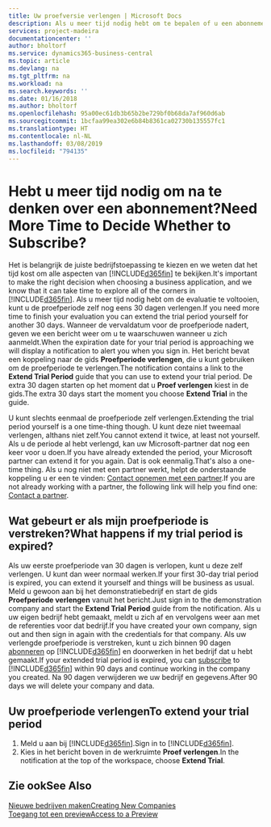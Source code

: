 ```yaml
---
title: Uw proefversie verlengen | Microsoft Docs
description: Als u meer tijd nodig hebt om te bepalen of u een abonnement wilt, kunt u uw proefversie verlengen.
services: project-madeira
documentationcenter: ''
author: bholtorf
ms.service: dynamics365-business-central
ms.topic: article
ms.devlang: na
ms.tgt_pltfrm: na
ms.workload: na
ms.search.keywords: ''
ms.date: 01/16/2018
ms.author: bholtorf
ms.openlocfilehash: 95a00ec61db3b65b2be729bf0b68da7af960d6ab
ms.sourcegitcommit: 1bcfaa99ea302e6b84b8361ca02730b135557fc1
ms.translationtype: HT
ms.contentlocale: nl-NL
ms.lasthandoff: 03/08/2019
ms.locfileid: "794135"
---
```

# <a name="need-more-time-to-decide-whether-to-subscribe"></a><span data-ttu-id="08da8-103">Hebt u meer tijd nodig om na te denken over een abonnement?</span><span class="sxs-lookup"><span data-stu-id="08da8-103">Need More Time to Decide Whether to Subscribe?</span></span>
<span data-ttu-id="08da8-104">Het is belangrijk de juiste bedrijfstoepassing te kiezen en we weten dat het tijd kost om alle aspecten van [!INCLUDE[d365fin](includes/d365fin_md.md)] te bekijken.</span><span class="sxs-lookup"><span data-stu-id="08da8-104">It's important to make the right decision when choosing a business application, and we know that it can take time to explore all of the corners in [!INCLUDE[d365fin](includes/d365fin_md.md)].</span></span> <span data-ttu-id="08da8-105">Als u meer tijd nodig hebt om de evaluatie te voltooien, kunt u de proefperiode zelf nog eens 30 dagen verlengen.</span><span class="sxs-lookup"><span data-stu-id="08da8-105">If you need more time to finish your evaluation you can extend the trial period yourself for another 30 days.</span></span> <span data-ttu-id="08da8-106">Wanneer de vervaldatum voor de proefperiode nadert, geven we een bericht weer om u te waarschuwen wanneer u zich aanmeldt.</span><span class="sxs-lookup"><span data-stu-id="08da8-106">When the expiration date for your trial period is approaching we will display a notification to alert you when you sign in.</span></span> <span data-ttu-id="08da8-107">Het bericht bevat een koppeling naar de gids **Proefperiode verlengen**, die u kunt gebruiken om de proefperiode te verlengen.</span><span class="sxs-lookup"><span data-stu-id="08da8-107">The notification contains a link to the **Extend Trial Period** guide that you can use to extend your trial period.</span></span> <span data-ttu-id="08da8-108">De extra 30 dagen starten op het moment dat u **Proef verlengen** kiest in de gids.</span><span class="sxs-lookup"><span data-stu-id="08da8-108">The extra 30 days start the moment you choose **Extend Trial** in the guide.</span></span>

<span data-ttu-id="08da8-109">U kunt slechts eenmaal de proefperiode zelf verlengen.</span><span class="sxs-lookup"><span data-stu-id="08da8-109">Extending the trial period yourself is a one time-thing though.</span></span> <span data-ttu-id="08da8-110">U kunt deze niet tweemaal verlengen, althans niet zelf.</span><span class="sxs-lookup"><span data-stu-id="08da8-110">You cannot extend it twice, at least not yourself.</span></span> <span data-ttu-id="08da8-111">Als u de periode al hebt verlengd, kan uw Microsoft-partner dat nog een keer voor u doen.</span><span class="sxs-lookup"><span data-stu-id="08da8-111">If you have already extended the period, your Microsoft partner can extend it for you again.</span></span> <span data-ttu-id="08da8-112">Dat is ook eenmalig.</span><span class="sxs-lookup"><span data-stu-id="08da8-112">That's also a one-time thing.</span></span> <span data-ttu-id="08da8-113">Als u nog niet met een partner werkt, helpt de onderstaande koppeling u er een te vinden: [Contact opnemen met een partner](https://go.microsoft.com/fwlink/?linkid=2038439).</span><span class="sxs-lookup"><span data-stu-id="08da8-113">If you are not already working with a partner, the following link will help you find one: [Contact a partner](https://go.microsoft.com/fwlink/?linkid=2038439).</span></span>

## <a name="what-happens-if-my-trial-period-is-expired"></a><span data-ttu-id="08da8-114">Wat gebeurt er als mijn proefperiode is verstreken?</span><span class="sxs-lookup"><span data-stu-id="08da8-114">What happens if my trial period is expired?</span></span>
<span data-ttu-id="08da8-115">Als uw eerste proefperiode van 30 dagen is verlopen, kunt u deze zelf verlengen. U kunt dan weer normaal werken.</span><span class="sxs-lookup"><span data-stu-id="08da8-115">If your first 30-day trial period is expired, you can extend it yourself and things will be business as usual.</span></span> <span data-ttu-id="08da8-116">Meld u gewoon aan bij het demonstratiebedrijf en start de gids **Proefperiode verlengen** vanuit het bericht.</span><span class="sxs-lookup"><span data-stu-id="08da8-116">Just sign in to the demonstration company and start the **Extend Trial Period** guide from the notification.</span></span> <span data-ttu-id="08da8-117">Als u uw eigen bedrijf hebt gemaakt, meldt u zich af en vervolgens weer aan met de referenties voor dat bedrijf.</span><span class="sxs-lookup"><span data-stu-id="08da8-117">If you have created your own company, sign out and then sign in again with the credentials for that company.</span></span> <span data-ttu-id="08da8-118">Als uw verlengde proefperiode is verstreken, kunt u zich binnen 90 dagen [abonneren](https://go.microsoft.com/fwlink/?linkid=828659) op [!INCLUDE[d365fin](includes/d365fin_md.md)] en doorwerken in het bedrijf dat u hebt gemaakt.</span><span class="sxs-lookup"><span data-stu-id="08da8-118">If your extended trial period is expired, you can [subscribe](https://go.microsoft.com/fwlink/?linkid=828659) to [!INCLUDE[d365fin](includes/d365fin_md.md)] within 90 days and continue working in the company you created.</span></span> <span data-ttu-id="08da8-119">Na 90 dagen verwijderen we uw bedrijf en gegevens.</span><span class="sxs-lookup"><span data-stu-id="08da8-119">After 90 days we will delete your company and data.</span></span> 

## <a name="to-extend-your-trial-period"></a><span data-ttu-id="08da8-120">Uw proefperiode verlengen</span><span class="sxs-lookup"><span data-stu-id="08da8-120">To extend your trial period</span></span>
1. <span data-ttu-id="08da8-121">Meld u aan bij [!INCLUDE[d365fin](includes/d365fin_md.md)].</span><span class="sxs-lookup"><span data-stu-id="08da8-121">Sign in to [!INCLUDE[d365fin](includes/d365fin_md.md)].</span></span>
2. <span data-ttu-id="08da8-122">Kies in het bericht boven in de werkruimte **Proef verlengen**.</span><span class="sxs-lookup"><span data-stu-id="08da8-122">In the notification at the top of the workspace, choose **Extend Trial**.</span></span>

## <a name="see-also"></a><span data-ttu-id="08da8-123">Zie ook</span><span class="sxs-lookup"><span data-stu-id="08da8-123">See Also</span></span>
[<span data-ttu-id="08da8-124">Nieuwe bedrijven maken</span><span class="sxs-lookup"><span data-stu-id="08da8-124">Creating New Companies</span></span>](about-new-company.md)  
[<span data-ttu-id="08da8-125">Toegang tot een preview</span><span class="sxs-lookup"><span data-stu-id="08da8-125">Access to a Preview</span></span>](across-preview.md)  